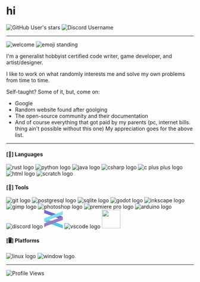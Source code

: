 # hi

![GitHub User's stars](https://img.shields.io/github/stars/Multirious?style=for-the-badge&logo=github)
![Discord Username](https://img.shields.io/badge/Username-multirious-7289da?style=for-the-badge&logo=discord&logoColor=white)

---

<img src="https://i.pinimg.com/originals/be/b5/41/beb541eeb1ee06ba00ef55d5baa60773.gif" alt="welcome" width=20% /> <img src="https://github.com/Multirious/Multirious/assets/77918086/626e2dcd-6f3a-4b14-afee-151a70d61fe9)" alt="emoji standing" width=20% />

I'm a generalist hobbyist certified code writer, game developer, and artist/designer.

I like to work on what randomly interests me and solve my own problems from time to time.

Self-taught? Some of it, but, come on:
- Google
- Random website found after goolging
- The open-source community and their documentation
- And of course everything that got paid by my parents (pc, internet bills. thing ain't possible without this one)
My appreciation goes for the above list.

---

#### [📝] Languages

<img src="https://www.rust-lang.org/logos/rust-logo-128x128.png" alt="rust logo" width=50 height=50 /> <img src="https://cdn.jsdelivr.net/gh/devicons/devicon/icons/python/python-original.svg" alt="python logo" width=50 height=50 />
<img src="https://cdn.jsdelivr.net/gh/devicons/devicon/icons/java/java-original.svg" alt="java logo" width=50 height=50 />
<img src="https://cdn.jsdelivr.net/gh/devicons/devicon/icons/csharp/csharp-original.svg" alt="csharp logo" width=50 height=50 />
<img src="https://cdn.jsdelivr.net/gh/devicons/devicon/icons/cplusplus/cplusplus-original.svg" alt="c plus plus logo" width=50 height=50 />
<img src="https://cdn.jsdelivr.net/gh/devicons/devicon/icons/html5/html5-original.svg" alt="html logo" width=50 height=50 />
<img src="https://cdn.worldvectorlogo.com/logos/scratch-cat.svg" alt="scratch logo" width=50 height=50 />

#### [🧰] Tools
<img src="https://cdn.jsdelivr.net/gh/devicons/devicon/icons/git/git-original.svg" alt="git logo" width=50 height=50 /> <img src="https://cdn.jsdelivr.net/gh/devicons/devicon/icons/postgresql/postgresql-plain.svg" alt="postgresql logo" width=50 height=50 />
<img src="https://cdn.jsdelivr.net/gh/devicons/devicon/icons/sqlite/sqlite-original.svg" alt="sqlite logo" width=50 height=50 />
<img src="https://cdn.jsdelivr.net/gh/devicons/devicon/icons/godot/godot-original.svg" alt="godot logo" width=50 height=50 />
<img src="https://cdn.jsdelivr.net/gh/devicons/devicon/icons/inkscape/inkscape-original.svg" alt="inkscape logo" width=50 height=50 />
<img src="https://cdn.jsdelivr.net/gh/devicons/devicon/icons/gimp/gimp-original.svg" alt="gimp logo" width=50 height=50 />
<img src="https://cdn.jsdelivr.net/gh/devicons/devicon/icons/photoshop/photoshop-plain.svg" alt="photoshop logo" width=50 height=50 />
<img src="https://cdn.jsdelivr.net/gh/devicons/devicon/icons/premierepro/premierepro-plain.svg" alt="premiere pro logo" width=50 height=50 />
<img src="https://cdn.jsdelivr.net/gh/devicons/devicon/icons/arduino/arduino-original.svg" alt="arduino logo" width=50 height=50 />
<img src="https://cdn.worldvectorlogo.com/logos/discord-6.svg" alt="discord logo" width=50 height=50 />
<img src="https://github.com/helix-editor/helix/blob/master/logo.svg" alt="helix editor logo" width=50 height=50 />
<img src="https://cdn.jsdelivr.net/gh/devicons/devicon/icons/vscode/vscode-original.svg" alt="vscode logo" width=50 height=50 />
<img src="https://cdn.jsdelivr.net/gh/devicons/devicon/icons/vim/vim-original.svg" width=50 height=50 />

#### [🖥️] Platforms

<img src="https://cdn.jsdelivr.net/gh/devicons/devicon/icons/linux/linux-original.svg" alt="linux logo" width=50 height=50 /> <img src="https://cdn.jsdelivr.net/gh/devicons/devicon/icons/windows8/windows8-original.svg" alt="window logo" width=50 height=50 />

---
![Profile Views](https://komarev.com/ghpvc/?username=multirious&style=for-the-badge)
